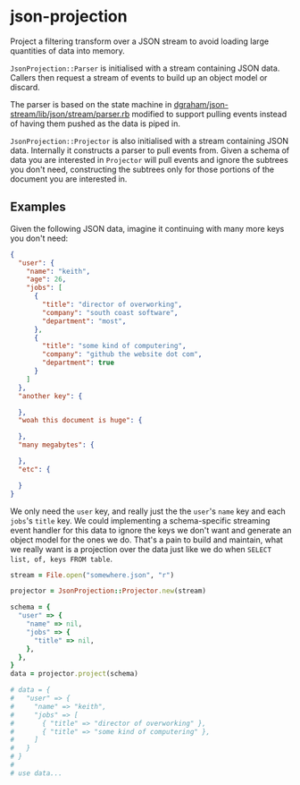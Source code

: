 # json-projection
Project a filtering transform over a JSON stream to avoid loading large quantities of data into memory.

`JsonProjection::Parser` is initialised with a stream containing JSON data.
Callers then request a stream of events to build up an object model or discard.

The parser is based on the state machine in [dgraham/json-stream/lib/json/stream/parser.rb](https://github.com/dgraham/json-stream/blob/master/lib/json/stream/parser.rb)
modified to support pulling events instead of having them pushed as the data is
piped in.

`JsonProjection::Projector` is also initialised with a stream containing JSON
data. Internally it constructs a parser to pull events from. Given a schema of
data you are interested in `Projector` will pull events and ignore the subtrees
you don't need, constructing the subtrees only for those portions of the
document you are interested in.

## Examples

Given the following JSON data, imagine it continuing with many more keys you
don't need:

```json
{
  "user": {
    "name": "keith",
    "age": 26,
    "jobs": [
      {
        "title": "director of overworking",
        "company": "south coast software",
        "department": "most",
      },
      {
        "title": "some kind of computering",
        "company": "github the website dot com",
        "department": true
      }
    ]
  },
  "another key": {

  },
  "woah this document is huge": {

  },
  "many megabytes": {

  },
  "etc": {

  }
}
```

We only need the `user` key, and really just the the `user`'s `name` key and
each `jobs`'s `title` key. We could implementing a schema-specific streaming
event handler for this data to ignore the keys we don't want and generate an
object model for the ones we do. That's a pain to build and maintain, what we
really want is a projection over the data just like we do when
`SELECT list, of, keys FROM table`.

```ruby
stream = File.open("somewhere.json", "r")

projector = JsonProjection::Projector.new(stream)

schema = {
  "user" => {
    "name" => nil,
    "jobs" => {
      "title" => nil,
    },
  },
}
data = projector.project(schema)

# data = {
#   "user" => {
#     "name" => "keith",
#     "jobs" => [
#       { "title" => "director of overworking" },
#       { "title" => "some kind of computering" },
#     ]
#   }
# }
#
# use data...
```
